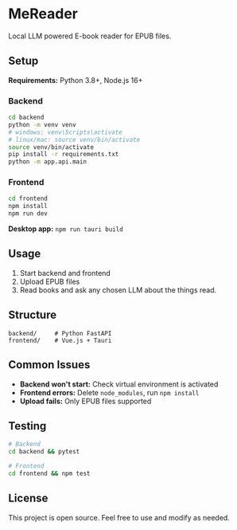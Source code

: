 # MeReader

Local LLM powered E-book reader for EPUB files.

## Setup

**Requirements:** Python 3.8+, Node.js 16+

### Backend

```bash
cd backend
python -m venv venv
# windows: venv\Scripts\activate
# linux/mac: source venv/bin/activate
source venv/bin/activate
pip install -r requirements.txt
python -m app.api.main
```

### Frontend

```bash
cd frontend
npm install
npm run dev
```

**Desktop app:** `npm run tauri build`

## Usage

1. Start backend and frontend
2. Upload EPUB files
3. Read books and ask any chosen LLM about the things read.

## Structure

```
backend/     # Python FastAPI
frontend/    # Vue.js + Tauri
```

## Common Issues

- **Backend won't start:** Check virtual environment is activated
- **Frontend errors:** Delete `node_modules`, run `npm install`
- **Upload fails:** Only EPUB files supported

## Testing

```bash
# Backend
cd backend && pytest

# Frontend
cd frontend && npm test
```

## License

This project is open source. Feel free to use and modify as needed.
